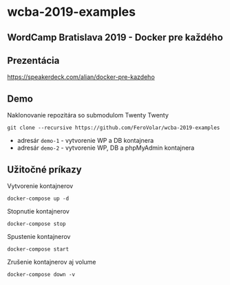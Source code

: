 # wcba-2019-examples
WordCamp Bratislava 2019 - Docker pre každého
---

## Prezentácia
https://speakerdeck.com/alian/docker-pre-kazdeho


## Demo
Naklonovanie repozitára so submodulom Twenty Twenty

`git clone --recursive https://github.com/FeroVolar/wcba-2019-examples`

- adresár `demo-1` - vytvorenie WP a DB kontajnera
- adresár `demo-2` - vytvorenie WP, DB a phpMyAdmin kontajnera

## Užitočné príkazy

Vytvorenie kontajnerov

`docker-compose up -d`

Stopnutie kontajnerov

`docker-compose stop`

Spustenie kontajnerov

`docker-compose start`

Zrušenie kontajnerov aj volume

`docker-compose down -v`
